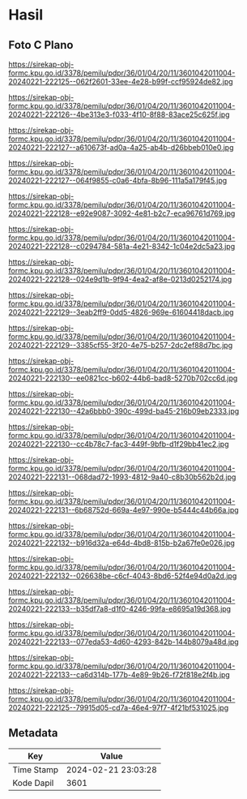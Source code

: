 # Hasil

## Foto C Plano

https://sirekap-obj-formc.kpu.go.id/3378/pemilu/pdpr/36/01/04/20/11/3601042011004-20240221-222125--062f2601-33ee-4e28-b99f-ccf95924de82.jpg

https://sirekap-obj-formc.kpu.go.id/3378/pemilu/pdpr/36/01/04/20/11/3601042011004-20240221-222126--4be313e3-f033-4f10-8f88-83ace25c625f.jpg

https://sirekap-obj-formc.kpu.go.id/3378/pemilu/pdpr/36/01/04/20/11/3601042011004-20240221-222127--a610673f-ad0a-4a25-ab4b-d26bbeb010e0.jpg

https://sirekap-obj-formc.kpu.go.id/3378/pemilu/pdpr/36/01/04/20/11/3601042011004-20240221-222127--064f9855-c0a6-4bfa-8b96-111a5a179f45.jpg

https://sirekap-obj-formc.kpu.go.id/3378/pemilu/pdpr/36/01/04/20/11/3601042011004-20240221-222128--e92e9087-3092-4e81-b2c7-eca96761d769.jpg

https://sirekap-obj-formc.kpu.go.id/3378/pemilu/pdpr/36/01/04/20/11/3601042011004-20240221-222128--c0294784-581a-4e21-8342-1c04e2dc5a23.jpg

https://sirekap-obj-formc.kpu.go.id/3378/pemilu/pdpr/36/01/04/20/11/3601042011004-20240221-222128--024e9d1b-9f94-4ea2-af8e-0213d0252174.jpg

https://sirekap-obj-formc.kpu.go.id/3378/pemilu/pdpr/36/01/04/20/11/3601042011004-20240221-222129--3eab2ff9-0dd5-4826-969e-61604418dacb.jpg

https://sirekap-obj-formc.kpu.go.id/3378/pemilu/pdpr/36/01/04/20/11/3601042011004-20240221-222129--3385cf55-3f20-4e75-b257-2dc2ef88d7bc.jpg

https://sirekap-obj-formc.kpu.go.id/3378/pemilu/pdpr/36/01/04/20/11/3601042011004-20240221-222130--ee0821cc-b602-44b6-bad8-5270b702cc6d.jpg

https://sirekap-obj-formc.kpu.go.id/3378/pemilu/pdpr/36/01/04/20/11/3601042011004-20240221-222130--42a6bbb0-390c-499d-ba45-216b09eb2333.jpg

https://sirekap-obj-formc.kpu.go.id/3378/pemilu/pdpr/36/01/04/20/11/3601042011004-20240221-222130--cc4b78c7-fac3-449f-9bfb-d1f29bb41ec2.jpg

https://sirekap-obj-formc.kpu.go.id/3378/pemilu/pdpr/36/01/04/20/11/3601042011004-20240221-222131--068dad72-1993-4812-9a40-c8b30b562b2d.jpg

https://sirekap-obj-formc.kpu.go.id/3378/pemilu/pdpr/36/01/04/20/11/3601042011004-20240221-222131--6b68752d-669a-4e97-990e-b5444c44b66a.jpg

https://sirekap-obj-formc.kpu.go.id/3378/pemilu/pdpr/36/01/04/20/11/3601042011004-20240221-222132--b916d32a-e64d-4bd8-815b-b2a67fe0e026.jpg

https://sirekap-obj-formc.kpu.go.id/3378/pemilu/pdpr/36/01/04/20/11/3601042011004-20240221-222132--026638be-c6cf-4043-8bd6-52f4e94d0a2d.jpg

https://sirekap-obj-formc.kpu.go.id/3378/pemilu/pdpr/36/01/04/20/11/3601042011004-20240221-222133--b35df7a8-d1f0-4246-99fa-e8695a19d368.jpg

https://sirekap-obj-formc.kpu.go.id/3378/pemilu/pdpr/36/01/04/20/11/3601042011004-20240221-222133--077eda53-4d60-4293-842b-144b8079a48d.jpg

https://sirekap-obj-formc.kpu.go.id/3378/pemilu/pdpr/36/01/04/20/11/3601042011004-20240221-222133--ca6d314b-177b-4e89-9b26-f72f818e2f4b.jpg

https://sirekap-obj-formc.kpu.go.id/3378/pemilu/pdpr/36/01/04/20/11/3601042011004-20240221-222125--79915d05-cd7a-46e4-97f7-4f21bf531025.jpg


## Metadata

| Key        | Value               |
| ---------- | ------------------- |
| Time Stamp | 2024-02-21 23:03:28 |
| Kode Dapil | 3601                |




